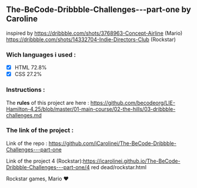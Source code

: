 ## The-BeCode-Dribbble-Challenges---part-one by Caroline

inspired by https://dribbble.com/shots/3768963-Concept-Airline (Mario)
https://dribbble.com/shots/14332704-Indie-Directors-Club (Rockstar)

### Wich languages i used :
- [x] HTML 72.8%
- [x] CSS 27.2%

### Instructions : 
The **rules** of this project are here :
https://github.com/becodeorg/LIE-Hamilton-4.25/blob/master/01-main-course/02-the-hills/03-dribbble-challenges.md

### The link of the project :
Link of the repo : https://github.com/iCarolinei/The-BeCode-Dribbble-Challenges---part-one

Link of the project 4 (Rockstar):https://icarolinei.github.io/The-BeCode-Dribbble-Challenges---part-one/4 red dead/rockstar.html

Rockstar games, Mario ❤️ 
